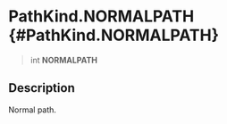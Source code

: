 PathKind.NORMALPATH {#PathKind.NORMALPATH}
===================

> int **NORMALPATH**

Description
-----------

Normal path.
